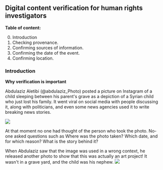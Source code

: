 ## Digital content verification for human rights investigators

**Table of content:**

0. Introduction
1. Checking provenance.
2. Confirming sources of information.
3. Confirming the date of the event.
4. Confirming location.


### Introduction

**Why verification is important**

Abdulaziz Aletibi (@abdulaziz_Photo) posted a picture on Instagram of a child sleeping between his parent's grave as a depiction of a Syrian child who just lost his family. It went viral on social media with people discussing it, along with politicians, and even some news agencies used it to write breaking news stories.

![]({{site.baseurl}}//1516419_397925303675276_1488301646_n.jpg)

At that moment no one had thought of the person who took the photo. No-one asked questions such as Where was the photo taken? Which date, and for which reason? What is the story behind it? 

When  Abdulaziz saw that the image was used in a wrong context, he released another photo to show that this was actually an art project! It wasn't in a grave yard, and the child was his nephew.
![]({{site.baseurl}}//aloo.jpg)

